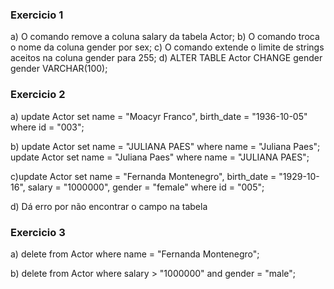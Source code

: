 ### Exercicio 1
a) O comando remove a coluna salary da tabela Actor;
b) O comando troca o nome da coluna gender por sex;
c) O comando extende o limite de strings aceitos na coluna gender para 255;
d) ALTER TABLE Actor CHANGE gender gender VARCHAR(100);

### Exercicio 2
a) update Actor set name = "Moacyr Franco", birth_date = "1936-10-05" where id = "003";

b)  update Actor set name = "JULIANA PAES" where name = "Juliana Paes";
    update Actor set name = "Juliana Paes" where name = "JULIANA PAES";

c)update Actor set name = "Fernanda Montenegro", birth_date = "1929-10-16", salary = "1000000", gender = "female" where id = "005";

d) Dá erro por não encontrar o campo na tabela

### Exercicio 3
a) delete from Actor where name = "Fernanda Montenegro";

b) delete from Actor where salary > "1000000" and gender = "male";